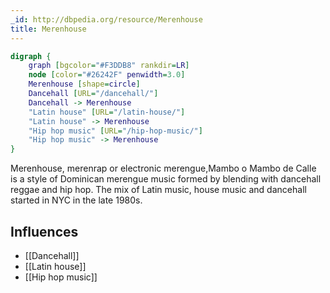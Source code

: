 ```yaml
---
_id: http://dbpedia.org/resource/Merenhouse
title: Merenhouse
---
```


```dot
digraph {
	graph [bgcolor="#F3DDB8" rankdir=LR]
	node [color="#26242F" penwidth=3.0]
	Merenhouse [shape=circle]
	Dancehall [URL="/dancehall/"]
	Dancehall -> Merenhouse
	"Latin house" [URL="/latin-house/"]
	"Latin house" -> Merenhouse
	"Hip hop music" [URL="/hip-hop-music/"]
	"Hip hop music" -> Merenhouse
}
```

Merenhouse, merenrap or electronic merengue,Mambo o Mambo de Calle is a style of Dominican merengue music formed by blending with dancehall reggae and hip hop. The mix of Latin music, house music and dancehall started in NYC in the late 1980s.

## Influences
- [[Dancehall]]
- [[Latin house]]
- [[Hip hop music]]
